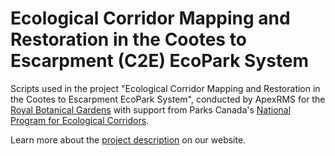 # Ecological Corridor Mapping and Restoration in the Cootes to Escarpment (C2E) EcoPark System

Scripts used in the project "Ecological Corridor Mapping and Restoration in the Cootes to Escarpment EcoPark System", conducted by ApexRMS for the <a href=https://www.rbg.ca/ target="_blank">Royal Botanical Gardens</a> with support from Parks Canada's <a href=https://parks.canada.ca/nature/science/conservation/corridors-ecologiques-ecological-corridors target="_blank">National Program for Ecological Corridors</a>. 

Learn more about the <a href=https://apexrms.com/wildlife-corridor-analysis/ target="_blank">project description</a> on our website.
